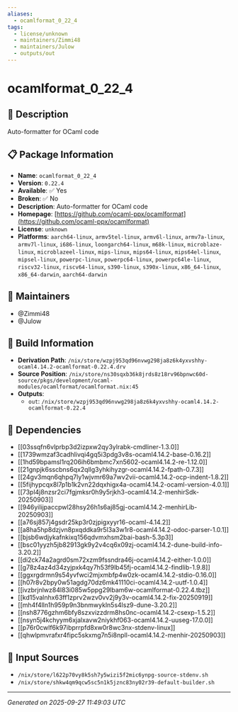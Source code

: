 ```yaml
---
aliases:
  - ocamlformat_0_22_4
tags:
  - license/unknown
  - maintainers/Zimmi48
  - maintainers/Julow
  - outputs/out
---
```


# ocamlformat_0_22_4

## 📝 Description

Auto-formatter for OCaml code

## 📋 Package Information

- **Name**: `ocamlformat_0_22_4`
- **Version**: `0.22.4`
- **Available**: ✅ Yes
- **Broken**: ✅ No
- **Description**: Auto-formatter for OCaml code
- **Homepage**: [https://github.com/ocaml-ppx/ocamlformat](https://github.com/ocaml-ppx/ocamlformat)
- **License**: `unknown`
- **Platforms**: `aarch64-linux`, `armv5tel-linux`, `armv6l-linux`, `armv7a-linux`, `armv7l-linux`, `i686-linux`, `loongarch64-linux`, `m68k-linux`, `microblaze-linux`, `microblazeel-linux`, `mips-linux`, `mips64-linux`, `mips64el-linux`, `mipsel-linux`, `powerpc-linux`, `powerpc64-linux`, `powerpc64le-linux`, `riscv32-linux`, `riscv64-linux`, `s390-linux`, `s390x-linux`, `x86_64-linux`, `x86_64-darwin`, `aarch64-darwin`
## 👥 Maintainers

- @Zimmi48
- @Julow


## 🔧 Build Information

- **Derivation Path**: `/nix/store/wzpj953qd96nvwg298ja8z6k4yxvshhy-ocaml4.14.2-ocamlformat-0.22.4.drv`
- **Source Position**: `/nix/store/ns30sqxb36k8jrds8z18rv96bpnwc60d-source/pkgs/development/ocaml-modules/ocamlformat/ocamlformat.nix:45`
- **Outputs**:
  - `out`:  `/nix/store/wzpj953qd96nvwg298ja8z6k4yxvshhy-ocaml4.14.2-ocamlformat-0.22.4`

## 🔗 Dependencies

- [[03ssqfn6vlprbp3d2izpxw2qy3ylrabk-cmdliner-1.3.0]]
- [[1739wmzaf3cadhlivqi4gq5i3pdg3v8s-ocaml4.14.2-base-0.16.2]]
- [[1hd59bpamsl1rq206ih6bmbmc7xn5602-ocaml4.14.2-re-1.12.0]]
- [[21gnpjk6sscbns6qx2qllg3yhkihyzgr-ocaml4.14.2-fpath-0.7.3]]
- [[24gv3mqn6qhpq7ly1wjvmr69a7wv2vii-ocaml4.14.2-ocp-indent-1.8.2]]
- [[5fijhypcqx8l7p1b1k2vn22dqxhigx4a-ocaml4.14.2-ocaml-version-4.0.1]]
- [[73pl4j8nzsr2ci7fgjmksr0h9y5rjkh3-ocaml4.14.2-menhirSdk-20250903]]
- [[946yilijpaccpwl28hsy26h1s6aj85gj-ocaml4.14.2-menhirLib-20250903]]
- [[a76sj857j4gsdr25kp3r0zjpigxyyr16-ocaml-4.14.2]]
- [[a8ha5hp8dzjvn8pxqddka9r5l3a3w1r8-ocaml4.14.2-odoc-parser-1.0.1]]
- [[bjsb6wdjykafnkixq156qdvmxhsm2bai-bash-5.3p3]]
- [[bsc01yyzh5jb82913gk9y2v4cq6x09zj-ocaml4.14.2-dune-build-info-3.20.2]]
- [[di2ck74a2agrd0sm72xzm9fssndra46j-ocaml4.14.2-either-1.0.0]]
- [[g78z4az4d34zyjpxk4qy7h53f9lb45fj-ocaml4.14.2-findlib-1.9.8]]
- [[ggxrgdrmn9s54yvfwci2mjxmbfp4w0zk-ocaml4.14.2-stdio-0.16.0]]
- [[h07r8v2bpy0w51agdg70dz6mk41110ci-ocaml4.14.2-uutf-1.0.4]]
- [[ivzbrjnlwz84l83i085w5ppg29lbam6w-ocamlformat-0.22.4.tbz]]
- [[kd15valnhx63ff1zprv2wzv0vv2j9y3v-ocaml4.14.2-fix-20250919]]
- [[mh4f4lln1h959p9n3bnmwykln5s4lsz9-dune-3.20.2]]
- [[nsh8776gzhm6bfy8szxvizzdrm8hs0nc-ocaml4.14.2-csexp-1.5.2]]
- [[nsyn5j4kchyym6xjalxavw2niykhf063-ocaml4.14.2-uuseg-17.0.0]]
- [[p76r0cwlf6k97ibprrpfd8xw0r8wc3nx-stdenv-linux]]
- [[qhwlpmvrafxr4fipc5skxmg7n5i8npll-ocaml4.14.2-menhir-20250903]]

## 📁 Input Sources

- `/nix/store/l622p70vy8k5sh7y5wizi5f2mic6ynpg-source-stdenv.sh`
- `/nix/store/shkw4qm9qcw5sc5n1k5jznc83ny02r39-default-builder.sh`

---
*Generated on 2025-09-27 11:49:03 UTC*
